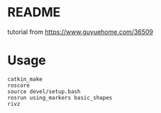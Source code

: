 # README
tutorial from https://www.guyuehome.com/36509

# Usage
```
catkin_make
roscore
source devel/setup.bash
rosrun using_markers basic_shapes
rivz
```